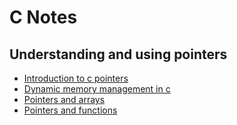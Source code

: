 
# C Notes

## Understanding and using pointers
- [Introduction to c pointers](introduction-to-c-pointers.md)
- [Dynamic memory management in c](dynamic-memory-management-in-c.md)
- [Pointers and arrays](pointers-and-arrays.md)
- [Pointers and functions](pointers-and-functions.md)

